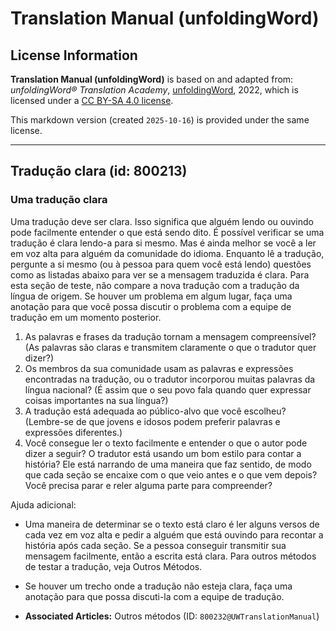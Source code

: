 # Translation Manual (unfoldingWord)

## License Information

**Translation Manual (unfoldingWord)** is based on and adapted from: _unfoldingWord® Translation Academy_, [unfoldingWord](https://unfoldingword.org/utw), 2022, which is licensed under a [CC BY-SA 4.0 license](https://creativecommons.org/licenses/by-sa/4.0/legalcode.en).

This markdown version (created `2025-10-16`) is provided under the same license.



--------------------------------

## Tradução clara (id: 800213)

### Uma tradução clara

Uma tradução deve ser clara. Isso significa que alguém lendo ou ouvindo pode facilmente entender o que está sendo dito. É possível verificar se uma tradução é clara lendo\-a para si mesmo. Mas é ainda melhor se você a ler em voz alta para alguém da comunidade do idioma. Enquanto lê a tradução, pergunte a si mesmo (ou à pessoa para quem você está lendo) questões como as listadas abaixo para ver se a mensagem traduzida é clara. Para esta seção de teste, não compare a nova tradução com a tradução da língua de origem. Se houver um problema em algum lugar, faça uma anotação para que você possa discutir o problema com a equipe de tradução em um momento posterior.

1. As palavras e frases da tradução tornam a mensagem compreensível? (As palavras são claras e transmitem claramente o que o tradutor quer dizer?)
2. Os membros da sua comunidade usam as palavras e expressões encontradas na tradução, ou o tradutor incorporou muitas palavras da língua nacional? (É assim que o seu povo fala quando quer expressar coisas importantes na sua língua?)
3. A tradução está adequada ao público\-alvo que você escolheu? (Lembre\-se de que jovens e idosos podem preferir palavras e expressões diferentes.)
4. Você consegue ler o texto facilmente e entender o que o autor pode dizer a seguir? O tradutor está usando um bom estilo para contar a história? Ele está narrando de uma maneira que faz sentido, de modo que cada seção se encaixe com o que veio antes e o que vem depois? Você precisa parar e reler alguma parte para compreender?

Ajuda adicional:

* Uma maneira de determinar se o texto está claro é ler alguns versos de cada vez em voz alta e pedir a alguém que está ouvindo para recontar a história após cada seção. Se a pessoa conseguir transmitir sua mensagem facilmente, então a escrita está clara. Para outros métodos de testar a tradução, veja Outros Métodos.
* Se houver um trecho onde a tradução não esteja clara, faça uma anotação para que possa discuti\-la com a equipe de tradução.

* **Associated Articles:** Outros métodos (ID: `800232@UWTranslationManual`)

